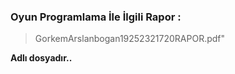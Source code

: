 ### **Oyun Programlama İle İlgili Rapor :**
> GorkemArslanbogan19252321720RAPOR.pdf"

**Adlı dosyadır..**
